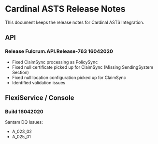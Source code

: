# Cardinal ASTS Release Notes

This document keeps the release notes for Cardinal ASTS Integration. 

## API

### Release Fulcrum.API.Release-763 16042020
- Fixed ClaimSync processing as PolicySync
- Fixed null certificate picked up for ClaimSync (Missing SendingSystem Section)
- Fixed null location configuration picked up for ClaimSync
- Identified validation issues


## FlexiService / Console

### Build 16042020
Santam DQ Issues:
- A_023_02
- A_025_01

